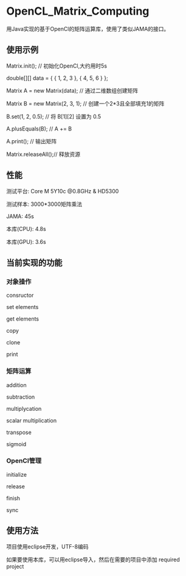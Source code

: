# OpenCL_Matrix_Computing
用Java实现的基于OpenCl的矩阵运算库，使用了类似JAMA的接口。

## 使用示例

Matrix.init(); // 初始化OpenCl,大约用时5s

double[][] data = { { 1, 2, 3 }, { 4, 5, 6 } };

Matrix A = new Matrix(data); // 通过二维数组创建矩阵

Matrix B = new Matrix(2, 3, 1); // 创建一个2*3且全部填充1的矩阵

B.set(1, 2, 0.5); // 将 B[1][2] 设置为 0.5

A.plusEquals(B); // A += B

A.print(); // 输出矩阵

Matrix.releaseAll();// 释放资源


## 性能
测试平台: Core M 5Y10c @0.8GHz & HD5300

测试样本: 3000*3000矩阵乘法


JAMA: 45s

本库(CPU): 4.8s

本库(GPU): 3.6s


## 当前实现的功能
### 对象操作
consructor

set elements

get elements

copy

clone

print

 
### 矩阵运算
addition

subtraction

multiplycation

scalar multiplication 

transpose

sigmoid

 
### OpenCl管理
initialize

release

finish

sync
 
	
## 使用方法
项目使用eclipse开发，UTF-8编码

如果要使用本库，可以用eclipse导入，然后在需要的项目中添加 required project

